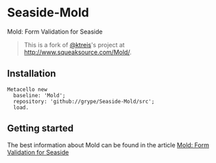 # Seaside-Mold

Mold: Form Validation for Seaside

> This is a fork of [@ktreis](https://github.com/ktreis)'s project at http://www.squeaksource.com/Mold/.

## Installation

```smalltalk
Metacello new 
  baseline: 'Mold';
  repository: 'github://grype/Seaside-Mold/src';
  load.
```

## Getting started

The best information about Mold can be found in the article [Mold: Form Validation for Seaside](https://kentreis.wordpress.com/2008/08/27/mold-form-validation-for-seaside/)
